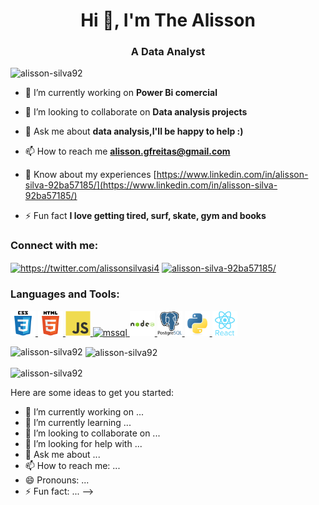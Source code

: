 <h1 align="center">Hi 👋, I'm The Alisson</h1>
<h3 align="center">A Data Analyst</h3>

<p align="left"> <img src="https://komarev.com/ghpvc/?username=alisson-silva92&label=Profile%20views&color=0e75b6&style=flat" alt="alisson-silva92" /> </p>


- 🔭 I’m currently working on **Power Bi comercial**

- 👯 I’m looking to collaborate on **Data analysis projects**

- 💬 Ask me about **data analysis,I'll be happy to help :)**

- 📫 How to reach me **alisson.gfreitas@gmail.com**

- 📄 Know about my experiences [https://www.linkedin.com/in/alisson-silva-92ba57185/](https://www.linkedin.com/in/alisson-silva-92ba57185/)

- ⚡ Fun fact **I love getting tired, surf, skate, gym and books**

<h3 align="left">Connect with me:</h3>
<p align="left">
<a href="https://twitter.com/https://twitter.com/alissonsilvasi4" target="blank"><img align="center" src="https://raw.githubusercontent.com/rahuldkjain/github-profile-readme-generator/master/src/images/icons/Social/twitter.svg" alt="https://twitter.com/alissonsilvasi4" height="30" width="40" /></a>
<a href="https://linkedin.com/in/alisson-silva-92ba57185/" target="blank"><img align="center" src="https://raw.githubusercontent.com/rahuldkjain/github-profile-readme-generator/master/src/images/icons/Social/linked-in-alt.svg" alt="alisson-silva-92ba57185/" height="30" width="40" /></a>
</p>

<h3 align="left">Languages and Tools:</h3>
<p align="left"> <a href="https://www.w3schools.com/css/" target="_blank" rel="noreferrer"> <img src="https://raw.githubusercontent.com/devicons/devicon/master/icons/css3/css3-original-wordmark.svg" alt="css3" width="40" height="40"/> </a> <a href="https://www.w3.org/html/" target="_blank" rel="noreferrer"> <img src="https://raw.githubusercontent.com/devicons/devicon/master/icons/html5/html5-original-wordmark.svg" alt="html5" width="40" height="40"/> </a> <a href="https://developer.mozilla.org/en-US/docs/Web/JavaScript" target="_blank" rel="noreferrer"> <img src="https://raw.githubusercontent.com/devicons/devicon/master/icons/javascript/javascript-original.svg" alt="javascript" width="40" height="40"/> </a> <a href="https://www.microsoft.com/en-us/sql-server" target="_blank" rel="noreferrer"> <img src="https://www.svgrepo.com/show/303229/microsoft-sql-server-logo.svg" alt="mssql" width="40" height="40"/> </a> <a href="https://nodejs.org" target="_blank" rel="noreferrer"> <img src="https://raw.githubusercontent.com/devicons/devicon/master/icons/nodejs/nodejs-original-wordmark.svg" alt="nodejs" width="40" height="40"/> </a> <a href="https://www.postgresql.org" target="_blank" rel="noreferrer"> <img src="https://raw.githubusercontent.com/devicons/devicon/master/icons/postgresql/postgresql-original-wordmark.svg" alt="postgresql" width="40" height="40"/> </a> <a href="https://www.python.org" target="_blank" rel="noreferrer"> <img src="https://raw.githubusercontent.com/devicons/devicon/master/icons/python/python-original.svg" alt="python" width="40" height="40"/> </a> <a href="https://reactjs.org/" target="_blank" rel="noreferrer"> <img src="https://raw.githubusercontent.com/devicons/devicon/master/icons/react/react-original-wordmark.svg" alt="react" width="40" height="40"/> </a> </p>

<p><img align="left" src="https://github-readme-stats.vercel.app/api/top-langs?username=alisson-silva92&show_icons=true&locale=en&layout=compact" alt="alisson-silva92" /></p>

<p>&nbsp;<img align="center" src="https://github-readme-stats.vercel.app/api?username=alisson-silva92&show_icons=true&locale=en" alt="alisson-silva92" /></p>

<p><img align="center" src="https://github-readme-streak-stats.herokuapp.com/?user=alisson-silva92&" alt="alisson-silva92" /></p>


Here are some ideas to get you started:

- 🔭 I’m currently working on ...
- 🌱 I’m currently learning ...
- 👯 I’m looking to collaborate on ...
- 🤔 I’m looking for help with ...
- 💬 Ask me about ...
- 📫 How to reach me: ...
- 😄 Pronouns: ...
- ⚡ Fun fact: ...
-->
